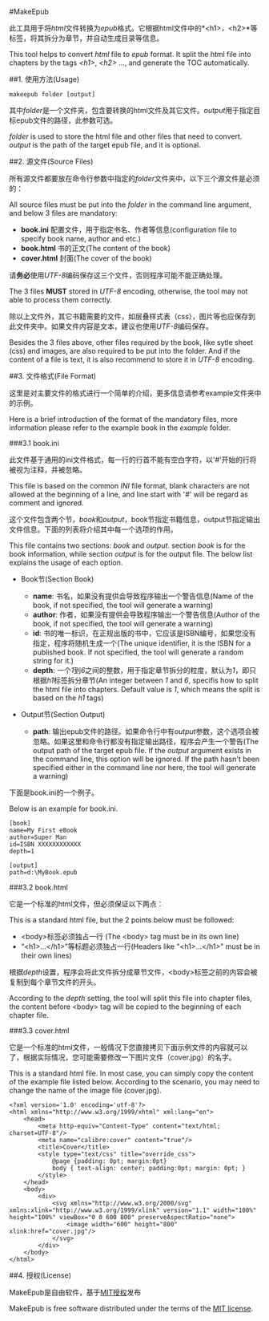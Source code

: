 #MakeEpub

此工具用于将*html*文件转换为*epub*格式。它根据html文件中的*\<h1\>*，*\<h2\>*等标签，将其拆分为章节，并自动生成目录等信息。

This tool helps to convert *html* file to *epub* format. It split the html file into chapters by the tags *\<h1\>*, *\<h2\>* ..., and generate the TOC automatically.

##1. 使用方法(Usage)

	makeepub folder [output]

其中*folder*是一个文件夹，包含要转换的html文件及其它文件。*output*用于指定目标epub文件的路径，此参数可选。

*folder* is used to store the html file and other files that need to convert. *output* is the path of the target epub file, and it is optional.

##2. 源文件(Source Files)

所有源文件都要放在命令行参数中指定的*folder*文件夹中，以下三个源文件是必须的：

All source files must be put into the *folder* in the command line argument, and below 3 files are mandatory:

+ **book.ini** 配置文件，用于指定书名、作者等信息(configuration file to specify book name, author and etc.)
+ **book.html** 书的正文(The content of the book)
+ **cover.html** 封面(The cover of the book)

请**务必**使用*UTF-8*编码保存这三个文件，否则程序可能不能正确处理。

The 3 files **MUST** stored in *UTF-8* encoding, otherwise, the tool may not able to process them correctly.

除以上文件外，其它书籍需要的文件，如层叠样式表（css），图片等也应保存到此文件夹中。如果文件内容是文本，建议也使用*UTF-8*编码保存。

Besides the 3 files above, other files required by the book, like sytle sheet (css) and images, are 
also required to be put into the folder. And if the content of a file is text, it is also recommend to store it in *UTF-8* encoding.

##3. 文件格式(File Format)

这里是对主要文件的格式进行一个简单的介绍，更多信息请参考example文件夹中的示例。

Here is a brief introduction of the format of the mandatory files, more information please refer to the example book in the *example* folder.

###3.1 book.ini

此文件基于通用的ini文件格式，每一行的行首不能有空白字符，以'#'开始的行将被视为注释，并被忽略。

This file is based on the common *INI* file format, blank characters are not allowed at the beginning of a line, and line start with '#' will be regard as comment and ignored.

这个文件包含两个节，*book*和*output*，book节指定书籍信息，output节指定输出文件信息。下面的列表将介绍其中每一个选项的作用。

This file contains two sections: *book* and *output*. section *book* is for the book information, while section *output* is for the output file. The below list explains the usage of each option.

+ Book节(Section Book)
	- **name**: 书名，如果没有提供会导致程序输出一个警告信息(Name of the book, if not specified, the tool will generate a warning)
	- **author**:  作者，如果没有提供会导致程序输出一个警告信息(Author of the book, if not specified, the tool will generate a warning)
	- **id**: 书的唯一标识，在正规出版的书中，它应该是ISBN编号，如果您没有指定，程序将随机生成一个(The unique identifier, it is the ISBN for a published book. If not specified, the tool will generate a random string for it.)
	- **depth**: 一个*1*到*6*之间的整数，用于指定章节拆分的粒度，默认为*1*，即只根据*h1*标签拆分章节(An integer between *1* and *6*, specifis how to split the html file into chapters. Default value is *1*, which means the split is based on the *h1* tags)
	
+ Output节(Section Output)
	- **path**: 输出epub文件的路径。如果命令行中有*output*参数，这个选项会被忽略。如果这里和命令行都没有指定输出路径，程序会产生一个警告(The output path of the target epub file. If the *output* argument exists in the command line, this option will be ignored. If the path hasn't been specified either in the command line nor here, the tool will generate a warning) 

下面是book.ini的一个例子。

Below is an example for book.ini.

	[book]
	name=My First eBook
	author=Super Man
	id=ISBN XXXXXXXXXXXX
	depth=1
	
	[output]
	path=d:\MyBook.epub


###3.2 book.html

它是一个标准的html文件，但必须保证以下两点：

This is a standard html file, but the 2 points below must be followed:

+ \<body\>标签必须独占一行 (The \<body\> tag must be in its own line)
+ “\<h1\>...\</h1\>”等标题必须独占一行(Headers like "\<h1\>...\</h1\>" must be in their own lines)

根据*depth*设置，程序会将此文件拆分成章节文件，\<body\>标签之前的内容会被复制到每个章节文件的开头。

According to the *depth* setting, the tool will split this file into chapter files, the content before \<body\> tag will be copied to the beginning of each chapter file.


###3.3 cover.html

它是一个标准的html文件，一般情况下您直接拷贝下面示例文件的内容就可以了，根据实际情况，您可能需要修改一下图片文件（cover.jpg）的名字。

This is a standard html file. In most case, you can simply copy the content of the example file listed below. According to the scenario, you may need to change the name of the image file (cover.jpg).


	<?xml version='1.0' encoding='utf-8'?>
	<html xmlns="http://www.w3.org/1999/xhtml" xml:lang="en">
	    <head>
	        <meta http-equiv="Content-Type" content="text/html; charset=UTF-8"/>
	        <meta name="calibre:cover" content="true"/>
	        <title>Cover</title>
	        <style type="text/css" title="override_css">
	            @page {padding: 0pt; margin:0pt}
	            body { text-align: center; padding:0pt; margin: 0pt; }
	        </style>
	    </head>
	    <body>
	        <div>
	            <svg xmlns="http://www.w3.org/2000/svg" xmlns:xlink="http://www.w3.org/1999/xlink" version="1.1" width="100%" height="100%" viewBox="0 0 600 800" preserveAspectRatio="none">
	                <image width="600" height="800" xlink:href="cover.jpg"/>
	            </svg>
	        </div>
	    </body>
	</html>


##4. 授权(License)

MakeEpub是自由软件，基于[MIT授权](http://opensource.org/licenses/mit-license.html)发布

MakeEpub is free software distributed under the terms of the [MIT license](http://opensource.org/licenses/mit-license.html).
